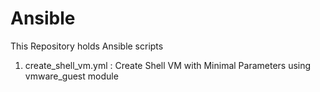 # Ansible
This Repository holds Ansible scripts 

1. create_shell_vm.yml : Create Shell VM with Minimal Parameters using vmware_guest module
